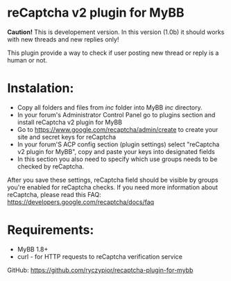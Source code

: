 reCaptcha v2 plugin for MyBB
============================

**Caution!** This is developement version. In this version (1.0b) it should works with new threads and new replies only!

This plugin provide a way to check if user posting new thread or reply is a human or not.

Instalation:
============

* Copy all folders and files from *inc* folder into MyBB *inc* directory.
* In your forum's Administrator Control Panel go to plugins section and install reCaptcha v2 plugin for MyBB
* Go to https://www.google.com/recaptcha/admin/create to create your site and secret keys for reCaptcha
* In your forum'S ACP config section (plugin settings) select "reCaptcha v2 plugin for MyBB", copy and paste your keys into designated fields
* In this section you also need to specify which use groups needs to be checked by reCaptcha.

After you save these settings, reCaptcha field should be visible by groups you're enabled for reCaptcha checks. If you need more information about reCaptcha, please read this FAQ: https://developers.google.com/recaptcha/docs/faq 

Requirements:
=============

* MyBB 1.8+
* curl - for HTTP requests to reCaptcha verification service

GitHub: https://github.com/ryczypior/recaptcha-plugin-for-mybb
